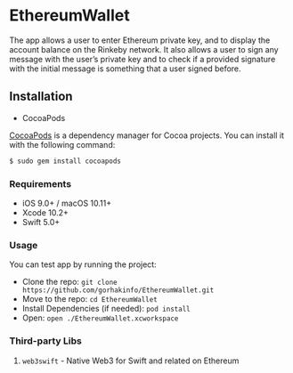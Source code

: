 # EthereumWallet

The app allows a user to enter Ethereum private key, and to display the account balance on the Rinkeby network.
It also allows a user to sign any message with the user’s private key and to check if a provided signature with the initial message is something that a user signed before.

## Installation

- CocoaPods

[CocoaPods](http://cocoapods.org) is a dependency manager for Cocoa projects. You can install it with the following command:

```bash
$ sudo gem install cocoapods
```

### Requirements

- iOS 9.0+ / macOS 10.11+
- Xcode 10.2+
- Swift 5.0+

### Usage

You can test  app by running the  project:

- Clone the repo: `git clone https://github.com/gorhakinfo/EthereumWallet.git`
- Move to the repo: `cd EthereumWallet`
- Install Dependencies (if needed): `pod install`
- Open: `open ./EthereumWallet.xcworkspace`


### Third-party Libs

1. `web3swift` - Native Web3 for Swift and related on Ethereum [](https://github.com/matter-labs/web3swift)
